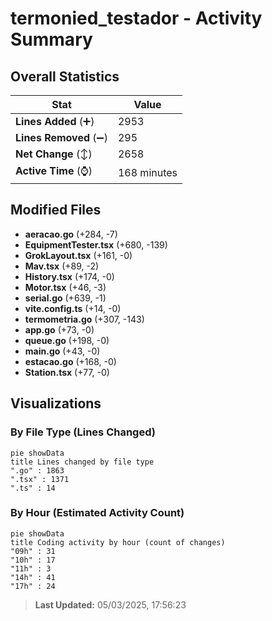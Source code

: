 # termonied_testador - Activity Summary 

## Overall Statistics

| Stat                   | Value                                                             |
| ---------------------- | ----------------------------------------------------------------- |
| **Lines Added** (➕)   | 2953                                          |
| **Lines Removed** (➖) | 295                                        |
| **Net Change** (↕)    | 2658                |
| **Active Time** (⌚)   | 168 minutes |


## Modified Files
- **aeracao.go** (+284, -7)
- **EquipmentTester.tsx** (+680, -139)
- **GrokLayout.tsx** (+161, -0)
- **Mav.tsx** (+89, -2)
- **History.tsx** (+174, -0)
- **Motor.tsx** (+46, -3)
- **serial.go** (+639, -1)
- **vite.config.ts** (+14, -0)
- **termometria.go** (+307, -143)
- **app.go** (+73, -0)
- **queue.go** (+198, -0)
- **main.go** (+43, -0)
- **estacao.go** (+168, -0)
- **Station.tsx** (+77, -0)

## Visualizations

### By File Type (Lines Changed)

```mermaid
pie showData
title Lines changed by file type
".go" : 1863
".tsx" : 1371
".ts" : 14
```

### By Hour (Estimated Activity Count)

```mermaid
pie showData
title Coding activity by hour (count of changes)
"09h" : 31
"10h" : 17
"11h" : 3
"14h" : 41
"17h" : 24
```


> **Last Updated:** 05/03/2025, 17:56:23